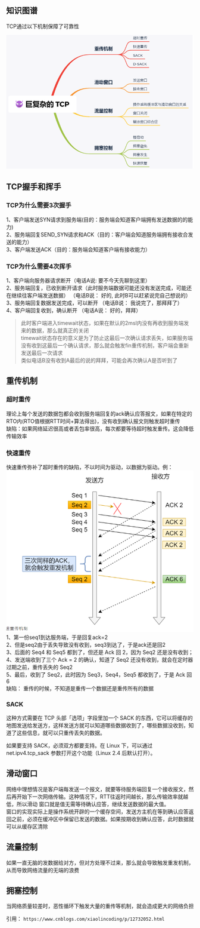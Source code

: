
## 知识图谱
TCP通过以下机制保障了可靠性  

![img.png](img.png)

## TCP握手和挥手

### TCP为什么需要3次握手  
1、客户端发送SYN请求到服务端(目的：服务端会知道客户端拥有发送数据的的能力)  
2、服务端回复SEND_SYN请求和ACK（目的：客户端会知道服务端拥有接收合发送的能力）  
3、客户端发送ACK（目的：服务端会知道客户端有接收能力）  

### TCP为什么需要4次挥手
1、客户端向服务器请求断开（电话A说: 要不今天先聊到这里）  
2、服务端回复，已收到断开请求（此时服务端数据可能还没有发送完成，可能还在继续往客户端发送数据） （电话B说： 好的, 此时B可以赶紧说完自己想说的）  
3、服务端回复数据发送完成，可以断开 （电话B说： 我说完了，那拜拜了）  
4、客户端回复收到，确认断开 （电话A说： 好的，拜拜）  
>  此时客户端进入timewait状态，如果在默认的2msl内没有再收到服务端发来的数据，那么就真正的关闭  
>  timewait状态存在的意义是为了防止这最后一次确认请求丢失，如果服务端没有收到这最后一个确认请求，那么就会触发fin重传机制，客户端会重新发送最后一次请求  
>  类似电话B没有收到A最后的说的拜拜，可能会再次确认A是否听到了  

## 重传机制

### 超时重传  
理论上每个发送的数据包都会收到服务端回复的ack确认应答报文，如果在特定的RTO内(RTO值根据RTT时间+算法得出)，没有收到确认报文则触发超时重传  
缺陷：如果网络延迟很高或者丢包率很高，每次都要等待超时触发重传。这会降低传输效率  

### 快速重传  
快速重传弥补了超时重传的缺陷，不以时间为驱动，以数据为驱动。例：  
![img_1.png](img_1.png)
1、第一份seq1到达服务端，于是回复ack=2  
2、但是seq2由于丢失导致没有收到，seq3到达了，于是ack还是回2  
3、后面的 Seq4 和 Seq5 都到了，但还是 Ack 回 2，因为 Seq2 还是没有收到；  
4、发送端收到了三个 Ack = 2 的确认，知道了 Seq2 还没有收到，就会在定时器过期之前，重传丢失的 Seq2  
5、最后，收到了 Seq2，此时因为 Seq3，Seq4，Seq5 都收到了，于是 Ack 回 6   
缺陷： 重传的时候，不知道是重传一个数据还是重传所有的数据

### SACK
这种方式需要在 TCP 头部「选项」字段里加一个 SACK 的东西，它可以将缓存的地图发送给发送方，这样发送方就可以知道哪些数据收到了，哪些数据没收到，知道了这些信息，就可以只重传丢失的数据。  

如果要支持 SACK，必须双方都要支持。在 Linux 下，可以通过 net.ipv4.tcp_sack 参数打开这个功能（Linux 2.4 后默认打开）。



## 滑动窗口  
网络中理想情况是客户端每发送一个报文，就要等待服务端回复一个接收报文，然后再开始下一次网络传输。这种情况下，RTT往返时间越长，那么传输效率就越低，所以滑动
窗口就是值无需等待确认应答，继续发送数据的最大值。  
窗口的实现实际上是操作系统开辟的一个缓存空间，发送方主机在等到确认应答返回之前，必须在缓冲区中保留已发送的数据。如果按期收到确认应答，此时数据就可以从缓存区清除



## 流量控制
如果一直无脑的发数据给对方，但对方处理不过来，那么就会导致触发重发机制，从而导致网络流量的无端的浪费  


## 拥塞控制  
当网络质量较差时，恶性循环下触发大量的重传等机制，就会造成更大的网络负担  







引用： `https://www.cnblogs.com/xiaolincoding/p/12732052.html`